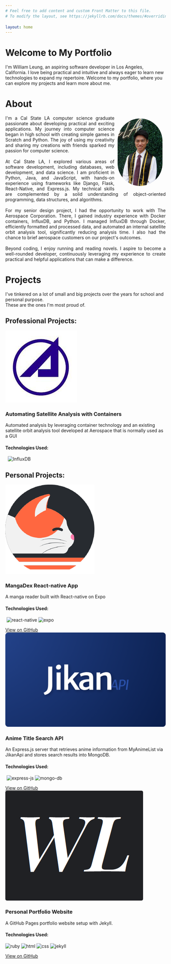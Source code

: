 ```yaml
---
# Feel free to add content and custom Front Matter to this file.
# To modify the layout, see https://jekyllrb.com/docs/themes/#overriding-theme-defaults

layout: home
---
```


<div class="content-wrapper">
    <h1> Welcome to My Portfolio </h1>
    <p>I'm William Leung, an aspiring software developer in Los Angeles, California. I love being practical and intuitive and always eager to learn new technologies to expand my repertoire. Welcome to my portfolio, where you can explore my projects and learn more about me.</p>
</div>

<div class="content-wrapper" id="about">
    <h1> About </h1>
    <div>
        <img src="/assets/images/william_leung.JPG" alt="William Leung Pic" style="width: 28%; height: auto; border-radius: 200px; float: right; margin: 10px">
    </div>
    <p style="text-align: justify;">
        I'm a Cal State LA computer science graduate passionate about developing practical and exciting applications. My journey into computer science began in high school with creating simple games in Scratch and Python. The joy of using my creativity and sharing my creations with friends sparked my passion for computer science.<br>
        <br>
        At Cal State LA, I explored various areas of software development, including databases, web development, and data science. I am proficient in Python, Java, and JavaScript, with hands-on experience using frameworks like Django, Flask, React-Native, and Express.js. My technical skills are complemented by a solid understanding of object-oriented programming, data structures, and algorithms.<br>
        <br>
        For my senior design project, I had the opportunity to work with The Aerospace Corporation. There, I gained industry experience with Docker containers, InfluxDB, and Python. I managed InfluxDB through Docker, efficiently formatted and processed data, and automated an internal satellite orbit analysis tool, significantly reducing analysis time. I also had the chance to brief aerospace customers on our project's outcomes.<br>
        <br>
        Beyond coding, I enjoy running and reading novels. I aspire to become a well-rounded developer, continuously leveraging my experience to create practical and helpful applications that can make a difference.
    </p>
</div>

<div class="content-wrapper" id="projects">
<h1> Projects </h1>

<p>
    I've tinkered on a lot of small and big projects over the years for school and personal purpose.<br> 
    These are the ones I'm most proud of.
</p>

<h2>Professional Projects:</h2>
<div class="projects-grid">
    <div class="project-card">
        <div class="project-image">
            <img src="/assets/images/aerospace_logo.jpg" alt="Aerospace Corp. Logo">
        </div>
        <div class="project-info">
            <h3>Automating Satellite Analysis with Containers</h3>
            <p>Automated analysis by leveraging container technology and an existing satellite orbit analysis tool developed at Aerospace that is normally used as a GUI</p>
        </div>
        <div class="tech-used">
            <h4>Technologies Used:</h4>
            <p>
                <!-- <img src="" alt=""> -->
                <img class="docker" style="border-radius: 5%">
                <img class="python">
                <img src="https://img.shields.io/badge/InfluxDB-22ADF6?style=for-the-badge&logo=InfluxDB&logoColor=white" alt="InfluxDB">
            </p>
        </div>
    </div>
</div>


<h2>Personal Projects:</h2>
<div class="projects-grid">
    <div class="project-card">
        <div class="project-image">
            <img src="/assets/images/mangadex.png" alt="MangaDex Logo">
        </div>
        <div class="project-info">
            <h3>MangaDex React-native App</h3>
            <p>A manga reader built with React-native on Expo</p>
        </div>
        <div class="tech-used">
            <h4>Technologies Used:</h4>
            <p>
                <img class="javascript">
                <img src="https://img.shields.io/badge/react_native-%2320232a.svg?style=for-the-badge&logo=react&logoColor=%2361DAFB" alt="react-native">
                <img src="https://img.shields.io/badge/expo-1C1E24?style=for-the-badge&logo=expo&logoColor=#D04A37" alt="expo">
            </p>
        </div>
        <a class="github-button" href="https://github.com/willzerrs/Mangadex-App" target="_blank">View on GitHub</a>
    </div>
    <div class="project-card">
        <div class="project-image">
            <img src="/assets/images/jikan_logo.png" alt="Jikan API Logo">
        </div>
        <div class="project-info">
            <h3>Anime Title Search API</h3>
            <p>An Express.js server that retrieves anime information from MyAnimeList via JikanApi and stores search results into MongoDB.</p>
        </div>
        <div class="tech-used">
            <h4>Technologies Used:</h4>
            <p>
                <img class="javascript">
                <img src="https://img.shields.io/badge/express.js-%23404d59.svg?style=for-the-badge&logo=express&logoColor=%2361DAFB" alt="express-js">
                <img src="https://img.shields.io/badge/MongoDB-%234ea94b.svg?style=for-the-badge&logo=mongodb&logoColor=white" alt="mongo-db">
            </p>
        </div>
        <a class="github-button" href="https://github.com/willzerrs/Anime-Search-API" target="_blank">View on GitHub</a>
    </div>
    <div class="project-card">
        <div class="project-image">
            <img src="/assets/images/WL.png" alt="WL Logo" style="border-radius: 5px">
        </div>
        <div class="project-info">
            <h3>Personal Portfolio Website</h3>
            <p>A GitHub Pages portfolio website setup with Jekyll.</p>
        </div>
        <div class="tech-used">
            <h4>Technologies Used:</h4>
            <p>
                <img src="https://img.shields.io/badge/ruby-%23CC342D.svg?style=for-the-badge&logo=ruby&logoColor=white" alt="ruby">
                <img src="https://img.shields.io/badge/html5-%23E34F26.svg?style=for-the-badge&logo=html5&logoColor=white" alt="html">
                <img src="https://img.shields.io/badge/css3-%231572B6.svg?style=for-the-badge&logo=css3&logoColor=white" alt="css">
                <img src="https://camo.githubusercontent.com/ede395ad570a6b80bbcda5d08bdb5290668972442d5ab77b5460709071ebadc2/68747470733a2f2f696d672e736869656c64732e696f2f62616467652f706f776572656425323062792d4a656b796c6c2d626c75652e737667" alt="jekyll">
            </p>
        </div>
        <a class="github-button" href="https://github.com/willzerrs/willzerrs.github.io" target="_blank">View on GitHub</a>
    </div>
</div>
</div>